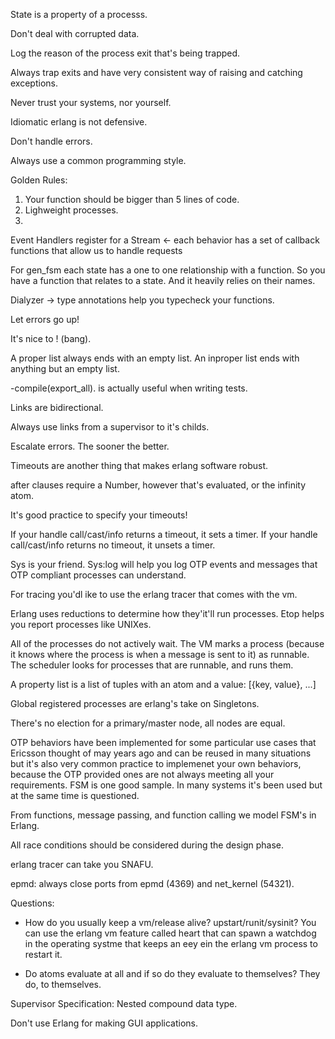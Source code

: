 State is a property of a processs.

Don't deal with corrupted data.

Log the reason of the process exit that's being trapped.

Always trap exits and have very consistent way of raising and catching exceptions.

Never trust your systems, nor yourself.

Idiomatic erlang is not defensive.

Don't handle errors.

Always use a common programming style.

Golden Rules:
1. Your function should be bigger than 5 lines of code.
2. Lighweight processes.
3. 

Event Handlers register for a Stream <-
  each behavior has a set of callback functions
  that allow us to handle requests

For gen_fsm each state has a one to one relationship with a function. So you
have a function that relates to a state. And it heavily relies on their names.

Dialyzer -> type annotations help you typecheck your functions.

Let errors go up!

It's nice to ! (bang).

A proper list always ends with an empty list.
An inproper list ends with anything but an empty list.

-compile(export_all). is actually useful when writing tests.

Links are bidirectional.

Always use links from a supervisor to it's childs.

Escalate errors. The sooner the better.

Timeouts are another thing that makes erlang software robust.

after clauses require a Number, however that's evaluated, or the infinity atom.

It's good practice to specify your timeouts!

If your handle call/cast/info returns a timeout, it sets a timer.
If your handle call/cast/info returns no timeout, it unsets a timer.

Sys is your friend. Sys:log will help you log OTP events and messages that OTP compliant
processes can understand.

For tracing you'dl ike to use the erlang tracer that comes with the vm.

Erlang uses reductions to determine how they'it'll run processes.
Etop helps you report processes like UNIXes.

All of the processes do not actively wait. The VM marks a process (because it 
knows where the process is when a message is sent to it) as runnable. The scheduler
looks for processes that are runnable, and runs them.

A property list is a list of tuples with an atom and a value:
  [{key, value}, ...]

Global registered processes are erlang's take on Singletons.

There's no election for a primary/master node, all nodes are equal.

OTP behaviors have been implemented for some particular use cases that Ericsson thought of
may years ago and can be reused in many situations but it's also very common practice
to implemenet your own behaviors, because the OTP provided ones are not always meeting
all your requirements. FSM is one good sample. In many systems it's been used but at
the same time is questioned.

From functions, message passing, and function calling we model FSM's in Erlang.

All race conditions should be considered during the design phase.

erlang tracer can take you SNAFU.

epmd: always close ports from epmd (4369) and net_kernel (54321).

Questions:
- How do you usually keep a vm/release alive? upstart/runit/sysinit?
  You can use the erlang vm feature called heart that can spawn a watchdog in the
  operating systme that keeps an eey ein the erlang vm process to restart it.

- Do atoms evaluate at all and if so do they evaluate to themselves?
  They do, to themselves.

Supervisor Specification: Nested compound data type.

Don't use Erlang for making GUI applications.
